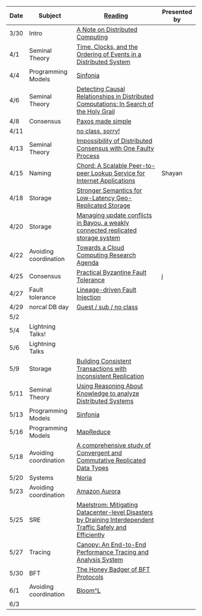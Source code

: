 |Date|Subject|<a href="Link">Reading</a>|Presented by|
|------------|-------------|-------------|------------|
|3/30|Intro|<a href="http://citeseerx.ist.psu.edu/viewdoc/summary?doi=10.1.1.41.7628">A Note on Distributed Computing</a>||
|4/1|Seminal Theory|<a href="http://amturing.acm.org/p558-lamport.pdf">Time, Clocks, and the Ordering of Events in a Distributed System</a>||
|4/4|Programming Models|<a href="http://www.sosp2007.org/papers/sosp064-aguilera.pdf">Sinfonia</a>||
|4/6|Seminal Theory|<a href="https://www.vs.inf.ethz.ch/publ/papers/holygrail.pdf">Detecting Causal Relationships in Distributed Computations: In Search of the Holy Grail</a>||
|4/8|Consensus|<a href="http://research.microsoft.com/en-us/um/people/lamport/pubs/paxos-simple.pdf">Paxos made simple </a>||
|4/11||<a href="https://www.youtube.com/watch?v=dQw4w9WgXcQ">no class, sorry!</a>||
|4/13|Seminal Theory|<a href="https://groups.csail.mit.edu/tds/papers/Lynch/jacm85.pdf">Impossibility of Distributed Consensus with One Faulty Process</a>||
|4/15|Naming|<a href="https://pdos.csail.mit.edu/papers/chord:sigcomm01/chord_sigcomm.pdf">Chord: A Scalable Peer-to-peer Lookup Service for Internet Applications</a>|Shayan|
|4/18|Storage|<a href="http://www.cs.princeton.edu/~wlloyd/papers/eiger-nsdi13.pdf">Stronger Semantics for Low-Latency Geo-Replicated Storage</a>||
|4/20|Storage|<a href="http://zoo.cs.yale.edu/classes/cs422/2013/bib/terry95managing.pdf">Managing update conflicts in Bayou, a weakly connected replicated storage system</a>||
|4/22|Avoiding coordination|<a href="https://www.cs.purdue.edu/homes/bb/cs590/handouts/Cornell.pdf">Towards a Cloud Computing Research Agenda</a>||
|4/25|Consensus|<a href="http://pmg.csail.mit.edu/papers/osdi99.pdf">Practical Byzantine Fault Tolerance</a>|j|
|4/27|Fault tolerance|<a href="https://people.ucsc.edu/~palvaro/molly.pdf">Lineage-driven Fault Injection</a>||
|4/29|norcal DB day|<a href="">Guest / sub / no class</a>||
|5/2|||
|5/4|Lightning Talks!||
|5/6| Lightning Talks||
|5/9|Storage|<a href="https://syslab.cs.washington.edu/papers/tapir-tr14.pdf">Building Consistent Transactions with Inconsistent Replication</a>||
|5/11|Seminal Theory|<a href="https://www.cs.cornell.edu/home/halpern/papers/UsingRAK.pdf">Using Reasoning About Knowledge to analyze Distributed Systems</a>||
|5/13|Programming Models|<a href="http://www.sosp2007.org/papers/sosp064-aguilera.pdf">Sinfonia</a>||
|5/16|Programming Models|<a href="http://static.googleusercontent.com/media/research.google.com/en//archive/mapreduce-osdi04.pdf">MapReduce</a>||
|5/18|Avoiding coordination|<a href="http://hal.upmc.fr/inria-00555588/document">A comprehensive study of Convergent and Commutative Replicated Data Types</a>||
|5/20|Systems|<a href="https://www.usenix.org/conference/osdi18/presentation/gjengset">Noria</a>||
|5/23|Avoiding coordination|<a href="https://dl.acm.org/citation.cfm?id=3183713.3196937">Amazon Aurora</a>||
|5/25|SRE|<a href="https://www.usenix.org/conference/osdi18/presentation/veeraraghavan">Maelstrom: Mitigating Datacenter-level Disasters by Draining Interdependent Traffic Safely and Efficiently</a>||
|5/27|Tracing|<a href="https://research.fb.com/publications/canopy-end-to-end-performance-tracing-at-scale/">Canopy: An End-to-End Performance Tracing and Analysis System</a>||
|5/30|BFT|<a href="https://eprint.iacr.org/2016/199.pdf">The Honey Badger of BFT Protocols</a>||
|6/1|Avoiding coordination|<a href="http://www.neilconway.org/docs/socc2012_bloom_lattices.pdf">Bloom^L</a>||
6/3||<a href=""></a>||
